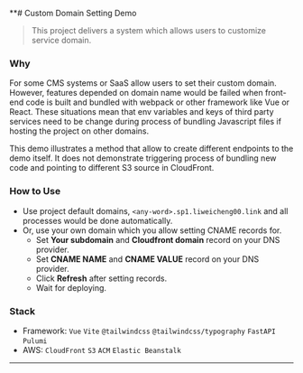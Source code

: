 **# Custom Domain Setting Demo
> This project delivers a system which allows users to customize service domain.

### Why
For some CMS systems or SaaS allow users to set their custom domain. However, features depended on domain name would be failed when front-end code is built and bundled with webpack or other framework like Vue or React. 
These situations mean that env variables and keys of third party services need to be change during process of bundling Javascript files if hosting the project on other domains.

This demo illustrates a method that allow to create different endpoints to the demo itself. 
It does not demonstrate triggering process of bundling new code and pointing to different S3 source in CloudFront.
### How to Use
* Use project default domains, `<any-word>.sp1.liweicheng00.link` and all processes would be done automatically. 
* Or, use your own domain which you allow setting CNAME records for. 
  * Set **Your subdomain** and **Cloudfront domain** record on your DNS provider.
  * Set **CNAME NAME** and **CNAME VALUE** record on your DNS provider.
  * Click <strong>Refresh</strong> after setting records.
  * Wait for deploying.

### Stack
* Framework: `Vue` `Vite` `@tailwindcss` `@tailwindcss/typography` `FastAPI` `Pulumi`
* AWS: `CloudFront` `S3` `ACM` `Elastic Beanstalk`

*****
